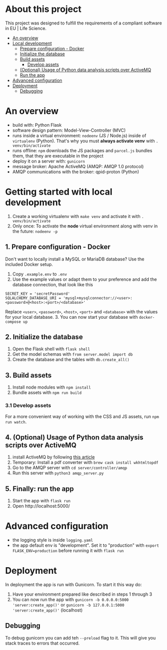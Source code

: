 # About this project

This project was designed to fulfill the requirements of a compliant software in EU | Life Science.

- [An overview](#overview)
- [Local development](#local_dev)
    - [Prepare configuration - Docker](#docker)
    - [Initialize the database](#init_database)
    - [Build assets](#build_assets)
        - [Develop assets](#develop_assets)
    - [(Optional) Usage of Python data analysis scripts over ActiveMQ](#mq)
    - [Run the app](#run_app)
- [Advanced configuration](#advanced_config)
- [Deployment](#deployment)
    - [Debugging](#debugging)
  

<a name="overview"></a>
# An overview

-   build with: Python Flask
-   software design pattern: Model-View-Controller (MVC)
-   runs inside a virtual environment: `nodeenv` (JS / Node.js) inside of `virtualenv` (Python). That's why you must **always activate venv** with `. venv/bin/activate`   
-   runs offline: `npm` downloads the JS packages and `parcel.js` bundles them, that they are executable in the project
-   deploy it on a server with: `gunicorn`
-   message broker: Apache ActiveMQ (AMQP: AMQP 1.0 protocol)
  -   AMQP communications with the broker: qpid-proton (Python)

<a name="local_dev"></a>
# Getting started with local development
1. Create a working virtualenv with `make venv` and activate it with `. venv/bin/activate`
2. Only once: To activate the **node** virtual environment along with venv in the future: `nodeenv -p`

<a name="docker"></a>
## 1. Prepare configuration - Docker
Don't want to locally install a MySQL or MariaDB database? Use the included Docker setup.

1. Copy `.example.env` to `.env`
2. Use the example values or adapt them to your preference and add the database connection, that look like this
```
SECRET_KEY = 'secretPassword'
SQLALCHEMY_DATABASE_URI = 'mysql+mysqlconnector://<user>:<password>@<host>:<port>/<database>'
```
Replace `<user>`, `<password>`, `<host>`, `<port>` and `<database>` with the values for your local database.
3. You can now start your database with `docker-compose up`

<a name="init_database"></a>
## 2. Initialize the database
1. Open the Flask shell with `flask shell`
2. Get the model schemas with `from server.model import db`
3. Create the database and the tables with `db.create_all()`

<a name="build_assets"></a>
## 3. Build assets
1. Install node modules with `npm install`
2. Bundle assets with `npm run build`

<a name="develop_assets"></a>
### 3.1 Develop assets
For a more convenient way of working with the CSS and JS assets, run `npm run watch`.

<a name="mq"></a>
## 4. (Optional) Usage of Python data analysis scripts over ActiveMQ
1. install ActiveMQ by following [this article](https://websiteforstudents.com/how-to-install-apache-activemq-on-ubuntu-20-04-18-04/)
2. Temporary: Install a pdf converter with `brew cask install wkhtmltopdf`
3. Go to the AMQP server with `cd server/controller/amqp`
4. Run this server with `python3 amqp_server.py`

<a name="run_app"></a>
## 5. Finally: run the app
1. Start the app with `flask run`
2. Open http://localhost:5000/

<a name="advanced_config"></a>
# Advanced configuration
- the logging style is inside `logging.yaml`
- the app default env is "development". Set it to "production" with `export FLASK_ENV=production` before running it with `flask run`

<a name="deployment"></a>
# Deployment
In deployment the app is run with Gunicorn. To start it this way do:

1. Have your environment prepared like described in steps 1 through 3
2. You can now run the app with `gunicorn -b 0.0.0.0:5000 'server:create_app()'` or `gunicorn -b 127.0.0.1:5000 'server:create_app()'` (localhost)

<a name="debugging"></a>
## Debugging
To debug gunicorn you can add teh `--preload` flag to it. This will give you stack traces to errors that occurred.
